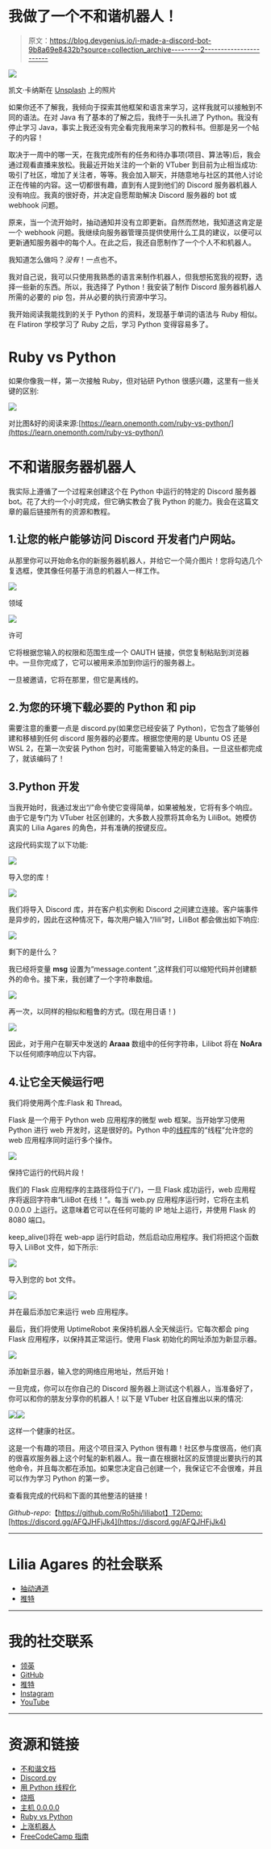 # 我做了一个不和谐机器人！

> 原文：<https://blog.devgenius.io/i-made-a-discord-bot-9b8a69e8432b?source=collection_archive---------2----------------------->

![](img/84603465c3c6217be12dfb328a63a5db.png)

凯文·卡纳斯在 [Unsplash](https://unsplash.com?utm_source=medium&utm_medium=referral) 上的照片

如果你还不了解我，我倾向于探索其他框架和语言来学习，这样我就可以接触到不同的语法。在对 Java 有了基本的了解之后，我终于一头扎进了 Python。我没有停止学习 Java，事实上我还没有完全看完我用来学习的教科书。但那是另一个帖子的内容！

取决于一周中的哪一天，在我完成所有的任务和待办事项(项目、算法等)后，我会通过观看直播来放松。我最近开始关注的一个新的 VTuber 到目前为止相当成功:吸引了社区，增加了关注者，等等。我会加入聊天，并随意地与社区的其他人讨论正在传输的内容。这一切都很有趣，直到有人提到他们的 Discord 服务器机器人没有响应。我真的很好奇，并决定自愿帮助解决 Discord 服务器的 bot 或 webhook 问题。

原来，当一个流开始时，抽动通知并没有立即更新。自然而然地，我知道这肯定是一个 webhook 问题。我继续向服务器管理员提供使用什么工具的建议，以便可以更新通知服务器中的每个人。在此之后，我还自愿制作了一个个人不和机器人。

我知道怎么做吗？*没有*！一点也不。

我对自己说，我可以只使用我熟悉的语言来制作机器人，但我想拓宽我的视野，选择一些新的东西。所以，我选择了 Python！我安装了制作 Discord 服务器机器人所需的必要的 pip 包，并从必要的执行资源中学习。

我开始阅读我能找到的关于 Python 的资料，发现基于单词的语法与 Ruby 相似。在 Flatiron 学校学习了 Ruby 之后，学习 Python 变得容易多了。

# Ruby vs Python

如果你像我一样，第一次接触 Ruby，但对钻研 Python 很感兴趣，这里有一些关键的区别:

![](img/03d209b214f9c1b0b72442a68bd9b63d.png)

对比图&好的阅读来源:[https://learn.onemonth.com/ruby-vs-python/](https://learn.onemonth.com/ruby-vs-python/)

# 不和谐服务器机器人

我实际上遵循了一个过程来创建这个在 Python 中运行的特定的 Discord 服务器 bot。花了大约一个小时完成，但它确实教会了我 Python 的能力。我会在这篇文章的最后链接所有的资源和教程。

## 1.让您的帐户能够访问 Discord 开发者门户网站。

从那里你可以开始命名你的新服务器机器人，并给它一个简介图片！您将勾选几个复选框，使其像任何基于消息的机器人一样工作。

![](img/faac0f802700df26b508617d7ab11dfc.png)

领域

![](img/6fd55f804ca9af7ccedd0d9e9ffac2c1.png)

许可

它将根据您输入的权限和范围生成一个 OAUTH 链接，供您复制粘贴到浏览器中。一旦你完成了，它可以被用来添加到你运行的服务器上。

一旦被邀请，它将在那里，但它是离线的。

## 2.为您的环境下载必要的 Python 和 pip

需要注意的重要一点是 discord.py(如果您已经安装了 Python)，它包含了能够创建和移植到任何 discord 服务器的必要库。根据您使用的是 Ubuntu OS 还是 WSL 2，在第一次安装 Python 包时，可能需要输入特定的条目。一旦这些都完成了，就该编码了！

## 3.Python 开发

当我开始时，我通过发出“/”命令使它变得简单，如果被触发，它将有多个响应。由于它是专门为 VTuber 社区创建的，大多数人投票将其命名为 LiliBot。她模仿真实的 Lilia Agares 的角色，并有准确的按键反应。

这段代码实现了以下功能:

![](img/f49adf8a01ec3af966d3e03f76c500c6.png)

导入您的库！

![](img/1bf19d5bb611f649d42a2085612e77c4.png)

我们将导入 Discord 库，并在客户机实例和 Discord 之间建立连接。客户端事件是异步的，因此在这种情况下，每次用户输入“/lili”时，LiliBot 都会做出如下响应:

![](img/206f5de53185c711d29e5bfb0c49fd4f.png)

剩下的是什么？

我已经将变量 **msg** 设置为“message.content ”,这样我们可以缩短代码并创建额外的命令。接下来，我创建了一个字符串数组。

![](img/5f834c53356f7dcbdc657301b6a01d65.png)

再一次，以同样的相似和粗鲁的方式。(现在用日语！)

![](img/66fc29a27ebad4a38e24377031ed0cc1.png)

因此，对于用户在聊天中发送的 **Araaa** 数组中的任何字符串，Lilibot 将在 **NoAra** 下以任何顺序响应以下内容。

## 4.让它全天候运行吧

我们将使用两个库:Flask 和 Thread。

Flask 是一个用于 Python web 应用程序的微型 web 框架。当开始学习使用 Python 进行 web 开发时，这是很好的。Python 中的[线程](https://pymotw.com/2/threading/)库的“线程”允许您的 web 应用程序同时运行多个操作。

![](img/3d21bfbb7fd0b069656ee3601669a76d.png)

保持它运行的代码片段！

我们的 Flask 应用程序的主路径将位于('/')，一旦 Flask 成功运行，web 应用程序将返回字符串“LiliBot 在线！”。每当 web.py 应用程序运行时，它将在主机 0.0.0.0 上运行。这意味着它可以在任何可能的 IP 地址上运行，并使用 Flask 的 8080 端口。

keep_alive()将在 web-app 运行时启动，然后启动应用程序。我们将把这个函数导入 LiliBot 文件，如下所示:

![](img/4b58d232812df463ebb6e6107d0168e1.png)

导入到您的 bot 文件。

![](img/9bfef39f6b85cfa01844fc14d18e9683.png)

并在最后添加它来运行 web 应用程序。

最后，我们将使用 UptimeRobot 来保持机器人全天候运行。它每次都会 ping Flask 应用程序，以保持其正常运行。使用 Flask 初始化的网址添加为新显示器。

![](img/425cb8dcb0487b941fd16c22d54c2498.png)

添加新显示器，输入您的网络应用地址，然后开始！

一旦完成，你可以在你自己的 Discord 服务器上测试这个机器人，当准备好了，你可以和你的朋友分享你的机器人！以下是 VTuber 社区自推出以来的情况:

![](img/d0ab828d13c011276eb1c833c1167c48.png)![](img/3e27bb66715e68e715160d1d25b14bde.png)

这样一个健康的社区。

这是一个有趣的项目。用这个项目深入 Python 很有趣！社区参与度很高，他们真的很喜欢服务器上这个时髦的新机器人。我一直在根据社区的反馈提出要执行的其他命令，并且每次都在添加。如果您决定自己创建一个，我保证它不会很难，并且可以作为学习 Python 的第一步。

查看我完成的代码和下面的其他整洁的链接！

*Github-repo*:【https://github.com/Ro5hi/liliabot】T2Demo:[https://discord.gg/AFQJHFjJk4](https://discord.gg/AFQJHFjJk4)

____________________________________________________

# Lilia Agares 的社会联系

*   [抽动通道](https://twitch.tv/deepsealily)
*   [推特](https://twitter.com/LiliaAgares)

____________________________________________________

# 我的社交联系

*   [领英](https://www.linkedin.com/in/shirlend)
*   [GitHub](https://www.github.com/Ro5hi)
*   [推特](https://www.twitter.com/len_deta)
*   [Instagram](https://www.instagram.com/_sceptral_)
*   [YouTube](https://www.youtube.com/channel/UC_0nik4oj1T1Q160XVr0ZlA?view_as=subscriber)

____________________________________________________

# 资源和链接

*   [不和谐文档](https://discord.com/developers/docs/intro)
*   [Discord.py](https://discordpy.readthedocs.io/en/stable/)
*   [用 Python 线程化](https://pymotw.com/2/threading/)
*   [烧瓶](https://flask.palletsprojects.com/en/1.1.x/)
*   [主机 0.0.0.0](https://www.howtogeek.com/225487/what-is-the-difference-between-127.0.0.1-and-0.0.0.0/)
*   [Ruby vs Python](https://learn.onemonth.com/ruby-vs-python/)
*   [上涨机器人](http://uptimerobot.com/)
*   [FreeCodeCamp 指南](https://www.youtube.com/watch?v=SPTfmiYiuok)